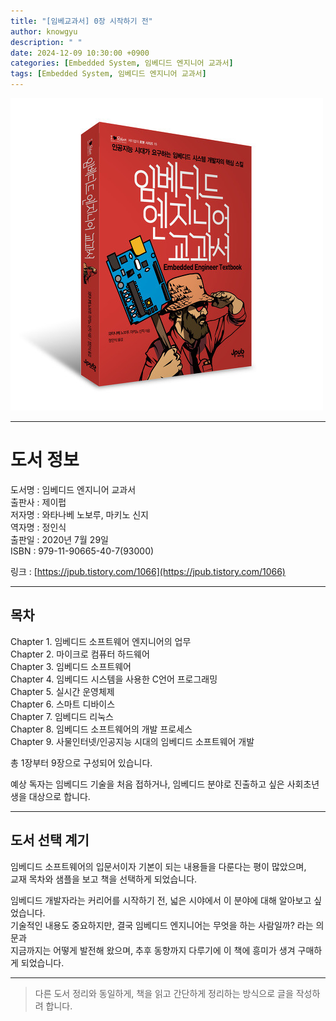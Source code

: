 ```yaml
---
title: "[임베교과서] 0장 시작하기 전"
author: knowgyu
description: " "
date: 2024-12-09 10:30:00 +0900
categories: [Embedded System, 임베디드 엔지니어 교과서]
tags: [Embedded System, 임베디드 엔지니어 교과서]
---
```


![alt text](/assets/img/ebtb/pyoji.png)

---

# 도서 정보

도서명 : 임베디드 엔지니어 교과서  
출판사 : 제이펍  
저자명 : 와타나베 노보루, 마키노 신지  
역자명 : 정인식  
출판일 : 2020년 7월 29일  
ISBN :  979-11-90665-40-7(93000)  

링크 : [https://jpub.tistory.com/1066](https://jpub.tistory.com/1066)  

---

## 목차

Chapter 1. 임베디드 소프트웨어 엔지니어의 업무  
Chapter 2. 마이크로 컴퓨터 하드웨어  
Chapter 3. 임베디드 소프트웨어  
Chapter 4. 임베디드 시스템을 사용한 C언어 프로그래밍  
Chapter 5. 실시간 운영체제  
Chapter 6. 스마트 디바이스  
Chapter 7. 임베디드 리눅스  
Chapter 8. 임베디드 소프트웨어의 개발 프로세스  
Chapter 9. 사물인터넷/인공지능 시대의 임베디드 소프트웨어 개발  

총 1장부터 9장으로 구성되어 있습니다.  


예상 독자는 임베디드 기술을 처음 접하거나, 임베디드 분야로 진출하고 싶은 사회초년생을 대상으로 합니다.

--- 

## 도서 선택 계기

임베디드 소프트웨어의 입문서이자 기본이 되는 내용들을 다룬다는 평이 많았으며,  
교재 목차와 샘플을 보고 책을 선택하게 되었습니다.  

임베디드 개발자라는 커리어를 시작하기 전, 넓은 시야에서 이 분야에 대해 알아보고 싶었습니다.  
기술적인 내용도 중요하지만, 결국 임베디드 엔지니어는 무엇을 하는 사람일까? 라는 의문과  
지금까지는 어떻게 발전해 왔으며, 추후 동향까지 다루기에 이 책에 흥미가 생겨 구매하게 되었습니다.  

---

> 다른 도서 정리와 동일하게, 책을 읽고 간단하게 정리하는 방식으로 글을 작성하려 합니다.  
>
> 
